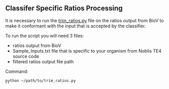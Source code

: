 ## Classifer Specific Ratios Processing

It is necessary to run the [trim_ratios.py](trim_ratios.py) file on the ratios output from BioV to make it conformant with the input that is accepted by the classifier.

To run the script you will need 3 files:
* ratios output from BioV
* Sample_Inputs.txt file that is specific to your organism from Noblis TE4 source code
* filtered ratios output file path

Command:

```
python ~/path/to/trim_ratios.py
``
